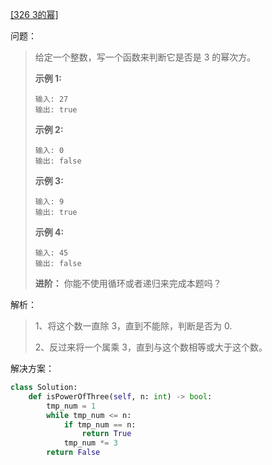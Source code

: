 [[326 3的幂]](https://leetcode-cn.com/problems/power-of-three/)

问题：

> 给定一个整数，写一个函数来判断它是否是 3 的幂次方。
>
> **示例 1:**
>
> ```
> 输入: 27
> 输出: true
> ```
>
> **示例 2:**
>
> ```
> 输入: 0
> 输出: false
> ```
>
> **示例 3:**
>
> ```
> 输入: 9
> 输出: true
> ```
>
> **示例 4:**
>
> ```
> 输入: 45
> 输出: false
> ```
>
> **进阶：**
> 你能不使用循环或者递归来完成本题吗？



解析：

> 1、将这个数一直除 3，直到不能除，判断是否为 0.
>
> 2、反过来将一个属乘 3，直到与这个数相等或大于这个数。



解决方案：

```python
class Solution:
    def isPowerOfThree(self, n: int) -> bool:
        tmp_num = 1
        while tmp_num <= n:
            if tmp_num == n:
                return True
            tmp_num *= 3
        return False
```

